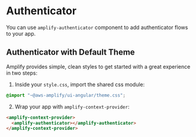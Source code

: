 # Authenticator

You can use `amplify-authenticator` component to add authenticator flows to your app.

## Authenticator with Default Theme

Amplify provides simple, clean styles to get started with a great experience in two steps:

1. Inside your `style.css`, import the shared css module:

```css
@import "~@aws-amplify/ui-angular/theme.css";
```

2. Wrap your app with `amplify-context-provider`:

```html
<amplify-context-provider>
  <amplify-authenticator></amplify-authenticator>
</amplify-context-provider>
```

